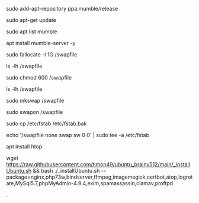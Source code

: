 sudo add-apt-repository ppa:mumble/release

sudo apt-get update

sudo apt list mumble 

apt install mumble-server -y


sudo fallocate -l 1G /swapfile 

ls -lh /swapfile

sudo chmod 600 /swapfile

ls -lh /swapfile

sudo mkswap /swapfile

sudo swapon /swapfile

sudo cp /etc/fstab /etc/fstab.bak

echo '/swapfile none swap sw 0 0' | sudo tee -a /etc/fstab

apt install htop



wget https://raw.githubusercontent.com/timon49/ubuntu_brainy512/main/_installUbuntu.sh && bash ./_installUbuntu.sh --package=nginx,php73w,bindserver,ffmpeg,imagemagick,certbot,atop,logrotate,MySql5.7,phpMyAdmin-4.9.4,exim,spamassassin,clamav,proftpd


.


